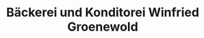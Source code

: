 ---
title: "Bäckerei und Konditorei Winfried Groenewold"
url: /wittmund/baeckerei-und-konditorei-winfried-groenewold/
shop: Bäckerei
---